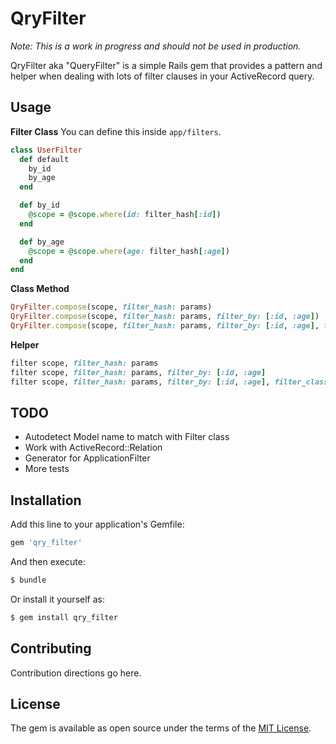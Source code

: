 # QryFilter
*Note: This is a work in progress and should not be used in production.*

QryFilter aka "QueryFilter" is a simple Rails gem that provides a pattern and helper when dealing with lots of filter clauses in your ActiveRecord query.

## Usage
**Filter Class**
You can define this inside ```app/filters```.
```ruby
class UserFilter
  def default
    by_id
    by_age
  end

  def by_id
    @scope = @scope.where(id: filter_hash[:id])
  end

  def by_age
    @scope = @scope.where(age: filter_hash[:age])
  end
end
```

**Class Method**
```ruby
QryFilter.compose(scope, filter_hash: params)
QryFilter.compose(scope, filter_hash: params, filter_by: [:id, :age])
QryFilter.compose(scope, filter_hash: params, filter_by: [:id, :age], filter_class: UserFilter)
```

**Helper**
```ruby
filter scope, filter_hash: params
filter scope, filter_hash: params, filter_by: [:id, :age]
filter scope, filter_hash: params, filter_by: [:id, :age], filter_class: UserFilter
```

## TODO
- Autodetect Model name to match with Filter class
- Work with ActiveRecord::Relation
- Generator for ApplicationFilter
- More tests

## Installation
Add this line to your application's Gemfile:

```ruby
gem 'qry_filter'
```

And then execute:
```bash
$ bundle
```

Or install it yourself as:
```bash
$ gem install qry_filter
```

## Contributing
Contribution directions go here.

## License
The gem is available as open source under the terms of the [MIT License](https://opensource.org/licenses/MIT).
